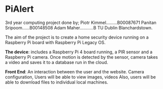 # PiAlert
3rd year computing project done by;
Piotr Kimmel.........B00087671
Panitan Sripoom......B00148508
Adam Maher...........B
TU Dublin Blanchardstown.

The aim of the project is to create a home security device running on a Raspberry Pi board with Raspberry Pi Legacy OS.

**The device**: includes a Raspberry Pi 4 board running, a PIR sensor and a Raspberry Pi camera.
Once motion is detected by the sensor, camera takes a video and saves it to a database run in the cloud.

**Front End**: An interaction between the user and the website. Camera configuration, Users will be able to view images, videos
Also, users will be able to download files to individual local machines.
